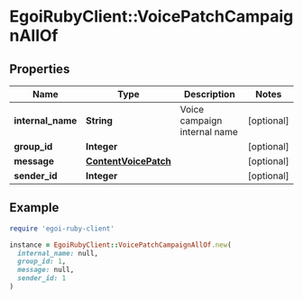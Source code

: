 # EgoiRubyClient::VoicePatchCampaignAllOf

## Properties

| Name | Type | Description | Notes |
| ---- | ---- | ----------- | ----- |
| **internal_name** | **String** | Voice campaign internal name | [optional] |
| **group_id** | **Integer** |  | [optional] |
| **message** | [**ContentVoicePatch**](ContentVoicePatch.md) |  | [optional] |
| **sender_id** | **Integer** |  | [optional] |

## Example

```ruby
require 'egoi-ruby-client'

instance = EgoiRubyClient::VoicePatchCampaignAllOf.new(
  internal_name: null,
  group_id: 1,
  message: null,
  sender_id: 1
)
```


